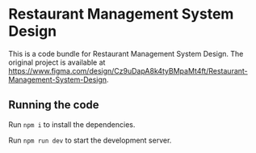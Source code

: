 
  # Restaurant Management System Design

  This is a code bundle for Restaurant Management System Design. The original project is available at https://www.figma.com/design/Cz9uDapA8k4tyBMpaMt4ft/Restaurant-Management-System-Design.

  ## Running the code

  Run `npm i` to install the dependencies.

  Run `npm run dev` to start the development server.
  